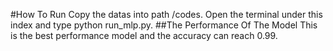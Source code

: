 #How To Run 
Copy the datas into path /codes. Open the terminal under this index and type python run_mlp.py. 
##The Performance Of The Model
This is the best performance model and the accuracy can reach 0.99.
